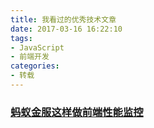 ```yaml
---
title: 我看过的优秀技术文章
date: 2017-03-16 16:22:10
tags:
- JavaScript
- 前端开发
categories:
- 转载
---
```


### [蚂蚁金服这样做前端性能监控](https://mp.weixin.qq.com/s/R_c_VrmENogE21pnoCs2hA)